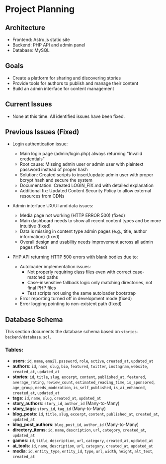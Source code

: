 # Project Planning

## Architecture
- Frontend: Astro.js static site
- Backend: PHP API and admin panel
- Database: MySQL

## Goals
- Create a platform for sharing and discovering stories
- Provide tools for authors to publish and manage their content
- Build an admin interface for content management

## Current Issues
- None at this time. All identified issues have been fixed.

## Previous Issues (Fixed)
- Login authentication issue:
  - Main login page (admin/login.php) always returning "Invalid credentials"
  - Root cause: Missing admin user or admin user with plaintext password instead of proper hash
  - Solution: Created scripts to insert/update admin user with proper bcrypt hash and secure the system
  - Documentation: Created LOGIN_FIX.md with detailed explanation
  - Additional fix: Updated Content Security Policy to allow external resources from CDNs

- Admin interface UX/UI and data issues:
  - Media page not working (HTTP ERROR 500) (fixed)
  - Main dashboard needs to show all recent content types and be more intuitive (fixed)
  - Data is missing in content type admin pages (e.g., title, author information) (fixed)
  - Overall design and usability needs improvement across all admin pages (fixed)

- PHP API returning HTTP 500 errors with blank bodies due to:
  - Autoloader implementation issues:
    - Not properly requiring class files even with correct case-matched paths
    - Case-insensitive fallback logic only matching directories, not final PHP files
    - Test scripts not using the same autoloader bootstrap
  - Error reporting turned off in development mode (fixed)
  - Error logging pointing to non-existent path (fixed)
## Database Schema

This section documents the database schema based on `stories-backend/database.sql`.

### Tables:

*   **users**: `id`, `name`, `email`, `password`, `role`, `active`, `created_at`, `updated_at`
*   **authors**: `id`, `name`, `slug`, `bio`, `featured`, `twitter`, `instagram`, `website`, `created_at`, `updated_at`
*   **stories**: `id`, `title`, `slug`, `excerpt`, `content`, `published_at`, `featured`, `average_rating`, `review_count`, `estimated_reading_time`, `is_sponsored`, `age_group`, `needs_moderation`, `is_self_published`, `is_ai_enhanced`, `created_at`, `updated_at`
*   **tags**: `id`, `name`, `slug`, `created_at`, `updated_at`
*   **story_authors**: `story_id`, `author_id` (Many-to-Many)
*   **story_tags**: `story_id`, `tag_id` (Many-to-Many)
*   **blog_posts**: `id`, `title`, `slug`, `excerpt`, `content`, `published_at`, `created_at`, `updated_at`
*   **blog_post_authors**: `blog_post_id`, `author_id` (Many-to-Many)
*   **directory_items**: `id`, `name`, `description`, `url`, `category`, `created_at`, `updated_at`
*   **games**: `id`, `title`, `description`, `url`, `category`, `created_at`, `updated_at`
*   **ai_tools**: `id`, `name`, `description`, `url`, `category`, `created_at`, `updated_at`
*   **media**: `id`, `entity_type`, `entity_id`, `type`, `url`, `width`, `height`, `alt_text`, `created_at`